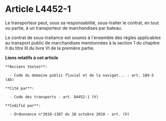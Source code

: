 # Article L4452-1

Le transporteur peut, sous sa responsabilité, sous-traiter le contrat, en tout ou partie, à un transporteur de marchandises
par bateau.

Le contrat de sous-traitance est soumis à l'ensemble des règles applicables au transport public de marchandises mentionnées à
la section 1 du chapitre II du titre III du livre VI de la première partie.

**Liens relatifs à cet article**

	**Anciens textes**:

	  - Code du domaine public fluvial et de la navigat... - art. 189-5 (Ab)

	**Cité par**:

	  - Code des transports - art. D4452-1 (V)

	**Codifié par**:

	  - Ordonnance n°2010-1307 du 28 octobre 2010 - art. (V)
